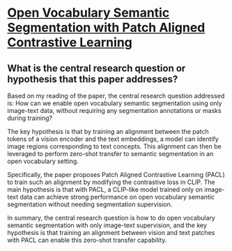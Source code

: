 # [Open Vocabulary Semantic Segmentation with Patch Aligned Contrastive   Learning](https://arxiv.org/abs/2212.04994)

## What is the central research question or hypothesis that this paper addresses?

 Based on my reading of the paper, the central research question addressed is: How can we enable open vocabulary semantic segmentation using only image-text data, without requiring any segmentation annotations or masks during training? 

The key hypothesis is that by training an alignment between the patch tokens of a vision encoder and the text embeddings, a model can identify image regions corresponding to text concepts. This alignment can then be leveraged to perform zero-shot transfer to semantic segmentation in an open vocabulary setting.

Specifically, the paper proposes Patch Aligned Contrastive Learning (PACL) to train such an alignment by modifying the contrastive loss in CLIP. The main hypothesis is that with PACL, a CLIP-like model trained only on image-text data can achieve strong performance on open vocabulary semantic segmentation without needing segmentation supervision.

In summary, the central research question is how to do open vocabulary semantic segmentation with only image-text supervision, and the key hypothesis is that training an alignment between vision and text patches with PACL can enable this zero-shot transfer capability.
